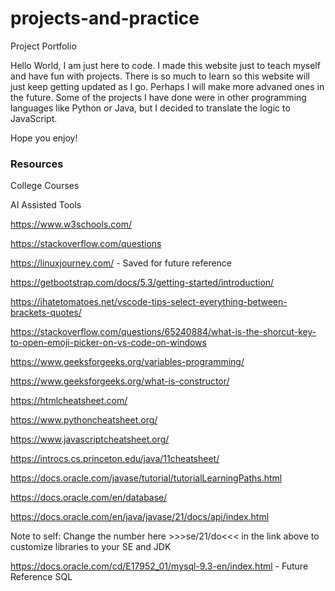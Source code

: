# projects-and-practice
Project Portfolio

Hello World, I am just here to code. I made this website just to teach myself and have fun with projects. There is so much to learn so this website will just keep getting updated as I go. Perhaps I will make more advaned ones in the future. Some of the projects I have done were in other programming languages like Python or Java, but I decided to translate the logic to JavaScript. 

Hope you enjoy! 





### Resources

  College Courses

  AI Assisted Tools
  
  https://www.w3schools.com/
  
  https://stackoverflow.com/questions
  
  https://linuxjourney.com/ - Saved for future reference 
  
  https://getbootstrap.com/docs/5.3/getting-started/introduction/

  https://ihatetomatoes.net/vscode-tips-select-everything-between-brackets-quotes/

  https://stackoverflow.com/questions/65240884/what-is-the-shorcut-key-to-open-emoji-picker-on-vs-code-on-windows

  https://www.geeksforgeeks.org/variables-programming/

  https://www.geeksforgeeks.org/what-is-constructor/

  https://htmlcheatsheet.com/

  https://www.pythoncheatsheet.org/

  https://www.javascriptcheatsheet.org/

  https://introcs.cs.princeton.edu/java/11cheatsheet/

  https://docs.oracle.com/javase/tutorial/tutorialLearningPaths.html 

  https://docs.oracle.com/en/database/

  https://docs.oracle.com/en/java/javase/21/docs/api/index.html

  Note to self: Change the number here >>>se/21/do<<< in the link above to customize libraries to your SE and JDK

  https://docs.oracle.com/cd/E17952_01/mysql-9.3-en/index.html - Future Reference SQL
